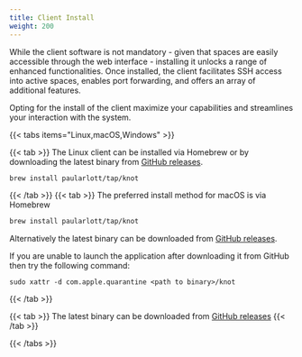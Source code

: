 ```yaml
---
title: Client Install
weight: 200
---
```


While the client software is not mandatory - given that spaces are easily accessible through the web interface - installing it unlocks a range of enhanced functionalities. Once installed, the client facilitates SSH access into active spaces, enables port forwarding, and offers an array of additional features.

Opting for the install of the client maximize your capabilities and streamlines your interaction with the system.

{{< tabs items="Linux,macOS,Windows" >}}

  {{< tab >}}
  The Linux client can be installed via Homebrew or by downloading the latest binary from [GitHub releases](https://github.com/paularlott/knot/releases).

  ```bash
  brew install paularlott/tap/knot
  ```
  {{< /tab >}}
  {{< tab >}}
  The preferred install method for macOS is via Homebrew

  ```bash
  brew install paularlott/tap/knot
  ```

  Alternatively the latest binary can be downloaded from [GitHub releases](https://github.com/paularlott/knot/releases).

  If you are unable to launch the application after downloading it from GitHub then try the following command:

  ```shell
  sudo xattr -d com.apple.quarantine <path to binary>/knot
  ```
  {{< /tab >}}

  {{< tab >}}
  The latest binary can be downloaded from [GitHub releases](https://github.com/paularlott/knot/releases)
  {{< /tab >}}

{{< /tabs >}}

